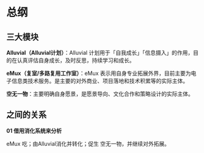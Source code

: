 # 总纲

## 三大模块

**Alluvial（Alluvial计划）**：Alluvial 计划用于「自我成长」「信息摄入」的作用，目的在认真评估自身成长，及时反思，持续学习和成长。

**eMux（复室/多路复用工作室）**：eMux 表示用自身专业拓展外界，目前主要为电子信息类技术服务。是主要的对外商业、项目落地和技术积累等的实际主体。

**空无一物**：主要明确自身愿景，是愿景导向、文化合作和策略设计的实际主体。



## 之间的关系

**01 借用消化系统来分析**

eMux 吃；由Alluvial消化并转化；促生 空无一物，并继续对外拓展。